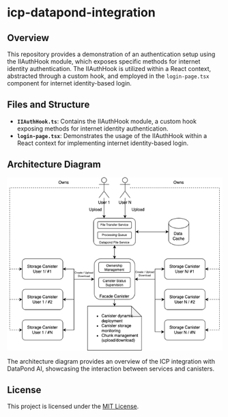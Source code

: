 # icp-datapond-integration

## Overview

This repository provides a demonstration of an authentication setup using the IIAuthHook module, which exposes specific methods for internet identity authentication. The IIAuthHook is utilized within a React context, abstracted through a custom hook, and employed in the `login-page.tsx` component for internet identity-based login.

## Files and Structure

- **`IIAuthHook.ts`**: Contains the IIAuthHook module, a custom hook exposing methods for internet identity authentication.
- **`login-page.tsx`**: Demonstrates the usage of the IIAuthHook within a React context for implementing internet identity-based login.

## Architecture Diagram

![Architecture Diagram](./architecture-diagram.png)

The architecture diagram provides an overview of the ICP integration with DataPond AI, showcasing the interaction between services and canisters.

## License

This project is licensed under the [MIT License](LICENSE).
